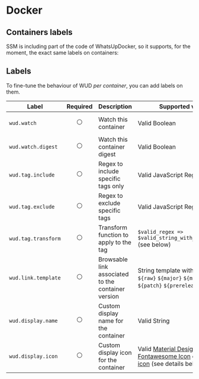 
# Docker

## Containers labels

SSM is including part of the code of WhatsUpDocker, so it supports, for the moment, the exact same labels on containers: 
## Labels

To fine-tune the behaviour of WUD _per container_, you can add labels on them.

| Label               |    Required    | Description                                        | Supported values                                                                                                                                                            | Default value when missing                                                            |
|---------------------|:--------------:|----------------------------------------------------|-----------------------------------------------------------------------------------------------------------------------------------------------------------------------------|---------------------------------------------------------------------------------------|
| `wud.watch`         | :white_circle: | Watch this container                               | Valid Boolean                                                                                                                                                               | `true` when `WUD_WATCHER_{watcher_name}_WATCHBYDEFAULT` is `true` (`false` otherwise) |
| `wud.watch.digest`  | :white_circle: | Watch this container digest                        | Valid Boolean                                                                                                                                                               | `false`                                                                               |
| `wud.tag.include`   | :white_circle: | Regex to include specific tags only                | Valid JavaScript Regex                                                                                                                                                      |                                                                                       |
| `wud.tag.exclude`   | :white_circle: | Regex to exclude specific tags                     | Valid JavaScript Regex                                                                                                                                                      |                                                                                       |
| `wud.tag.transform` | :white_circle: | Transform function to apply to the tag             | `$valid_regex => $valid_string_with_placeholders` (see below)                                                                                                               |                                                                                       |
| `wud.link.template` | :white_circle: | Browsable link associated to the container version | String template with placeholders `${raw}` `${major}` `${minor}` `${patch}` `${prerelease}`                                                                                 |                                                                                       |
| `wud.display.name`  | :white_circle: | Custom display name for the container              | Valid String                                                                                                                                                                | Container name                                                                        |
| `wud.display.icon`  | :white_circle: | Custom display icon for the container              | Valid [Material Design Icon](https://materialdesignicons.com/), [Fontawesome Icon](https://fontawesome.com/) or [Simple icon](https://simpleicons.org/) (see details below) | `mdi:docker`                                                                          |
